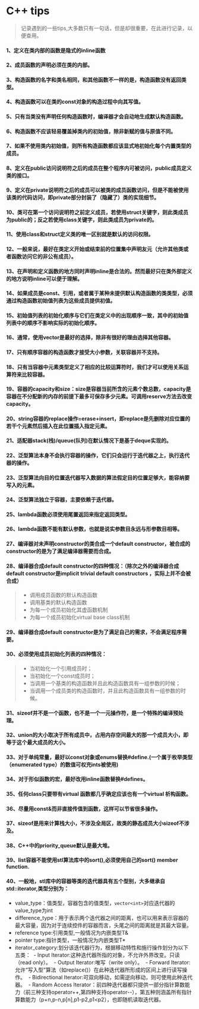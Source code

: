 # C++ tips
>记录遇到的一些tips,大多数只有一句话，但是却很重要，在此进行记录，以便查用。  

#### 1、定义在类内部的函数是隐式的inline函数
#### 2、成员函数的声明必须在类的内部。
#### 3、构造函数的名字和类名相同，和其他函数不一样的是，构造函数没有返回类型。
#### 4、构造函数可以在类的const对象的构造过程中向其写值。
#### 5、只有当类没有声明任何构造函数时，编译器才会自动地生成默认构造函数。
#### 6、构造函数不应该轻易覆盖掉类内的初始值，除非新赋的值与原值不同。
#### 7、如果不使用类内初始值，则所有构造函数都应该显式地初始化每个内置类型的成员。
#### 8、定义在public访问说明符之后的成员在整个程序内可被访问，public成员定义类的接口。
#### 9、定义在private说明符之后的成员可以被类的成员函数访问，但是不能被使用该类的代码访问，即private部分封装了（隐藏了）类的实现细节。
#### 10、类可在第一个访问说明符之前定义成员，若使用struct关键字，则此类成员为public的；反之若使用class关键字，则此类成员为private的。
#### 11、使用class和struct定义类的唯一区别就是默认的访问权限。
#### 12、一般来说，最好在类定义开始或结束前的位置集中声明友元（允许其他类或者函数访问它的非公有成员）。
#### 13、在声明和定义函数的地方同时声明inline是合法的。然而最好只在类外部定义的地方说明inline可以便于理解。
#### 14、如果成员是const、引用，或者属于某种未提供默认构造函数的类类型，必须通过构造函数初始值列表为这些成员提供初值。
#### 15、初始值列表的初始化顺序与它们在类定义中的出现顺序一致，其中的初始值列表中的顺序不影响实际的初始化顺序。
#### 16、通常，使用vector是最好的选择，除非有很好的理由选择其他容器。
#### 17、只有顺序容器的构造函数才接受大小参数，关联容器并不支持。
#### 18、只有当容器中元素类型定义了相应的比较运算符时，我们才可以使用关系运算符来比较容器。
#### 19、容器的capacity和size：size是容器当前所含的元素个数总数，capacity是容器在不分配新的内存的前提下最多可保存多少元素。可调用reserve方法去改变capacity。
#### 20、string容器的replace操作=erase+insert，即replace是先删除对应位置的若干个元素然后插入在此位置插入指定元素。
#### 21、适配器stack(栈)/queue(队列)在默认情况下是基于deque实现的。
#### 22、泛型算法本身不会执行容器的操作，它们只会运行于迭代器之上，执行迭代器的操作。
#### 23、泛型算法向目的位置迭代器写入数据的算法假定目的位置足够大，能容纳要写入的元素。
#### 24、泛型算法独立于容器，主要依赖于迭代器。
#### 25、lambda函数必须使用尾置返回来指定返回类型。
#### 26、lambda函数不能有默认参数，也就是说实参数目永远与形参数目相等。
#### 27、编译器对未声明constructor的类合成一个default constructor，被合成的constructor的是为了满足编译器需要而合成。
#### 28、编译器合成default constructor的四种情况：（除次之外的编译器合成default constructor是implicit trivial default constructors ，实际上并不会被合成）
>* 调用成员函数的默认构造函数
>* 调用基类的默认构造函数
>* 为每一个成员初始化其虚函数机制
>* 为每一个成员初始化virtual base class机制
#### 29、编译器合成default constructor是为了满足自己的需求，不会满足程序需要。
#### 30、必须使用成员初始化列表的四种情况：
>* 当初始化一个引用成员时；
>* 当初始化一个const成员时；
>* 当调用一个基类的构造函数并且此构造函数具有一组参数的时候；
>* 当调用一个成员类的构造函数时，并且此构造函数具有一组参数的时候。
#### 31、sizeof并不是一个函数，也不是一个一元操作符，是一个特殊的编译预处理。
#### 32、union的大小取决于所有成员中，占用内存空间最大的那一个成员大小，即等于这个最大成员的大小。
#### 33、对于单纯常量，最好以const对象或enums替换#define.(一个属于枚举类型（enumerated type）的数值可权充ints被使用)
#### 34、对于形似函数的宏，最好改用inline函数替换#defines。
#### 35、任何class只要带有virtual 函数都几乎确定应该也有一个virtual 析构函数。
#### 36、尽量用const&而非直接传值到函数，这样可以节省很多操作。
#### 37、sizeof是用来计算栈大小，不涉及全局区，故类的静态成员大小sizeof不涉及。
#### 38、C++中的priority_queue默认是最大堆。
#### 39、list容器不能使用stl算法库中的sort(),必须使用自己的sort() member function.
#### 40、一般地，stl库中的容器等类的迭代器具有五个型别，大多继承自std::iterator,类型分别为：
* value_type：值类型，容器包含的值类型，```vector<int>```对应迭代器的value_type为int
* difference_type：用于表示两个迭代器之间的距离，也可以用来表示容器的最大容量，因为对于连续控件的容器而言，头尾之间的距离就是其最大容量。
* reference type:引用类型,一般情况为内嵌类型T&
* pointer type:指针类型，一般情况为内嵌类型T\*
* iterator_category:划分该迭代器行为，根据移动特性和施行操作划分为以下五类：
  - Input Iterator:这种迭代器所指的对象，不允许外界改变。只读（read only）。
  - Output Iterator:唯写（write only）。
  - Forward Iterator:允许“写入型”算法（如replace()）在此种迭代器所形成的区间上进行读写操作。
  - Bidirectional Iterator:可双向移动，如需逆向移动，则可使用此种迭代器。
  - Random Access Iterator：前四种迭代器都只提供一部分指针算数能力（前三种支持operator++,第四种支持operator--），第五种则涵盖所有指针算数能力（p+n,p-n,p[n],p1-p2,p1\<p2），也即随机读取迭代器。

